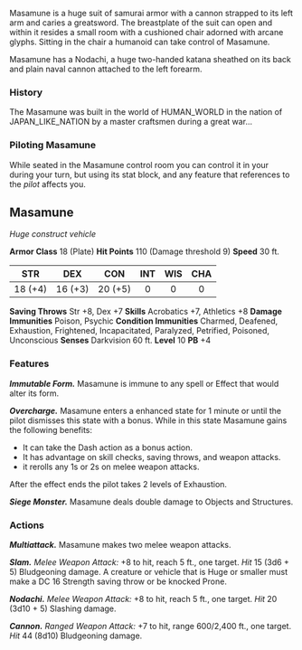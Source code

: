 Masamune is a huge suit of samurai armor with a cannon strapped to its left arm and caries a greatsword. The breastplate of the suit can open and within it resides a small room with a cushioned chair adorned with arcane glyphs. Sitting in the chair a humanoid can take control of Masamune.

Masamune has a Nodachi, a huge two-handed katana sheathed on its back and plain naval cannon attached to the left forearm.

### History
The Masamune was built in the world of HUMAN_WORLD in the nation of JAPAN_LIKE_NATION by a master craftsmen during a great war...

### Piloting Masamune
While seated in the Masamune control room you can control it in your during your turn, but using its stat block, and any feature that references to the *pilot* affects you.

## Masamune
*Huge construct vehicle*

**Armor Class** 18 (Plate)
**Hit Points** 110 (Damage threshold 9)
**Speed** 30 ft.

|   STR   |   DEX   |   CON   |   INT   |   WIS   |   CHA   |
|:-------:|:-------:|:-------:|:-------:|:-------:|:-------:|
| 18 (+4) | 16 (+3) | 20 (+5) |    0    |    0    |    0    |

**Saving Throws** Str +8, Dex +7
**Skills** Acrobatics +7, Athletics +8
**Damage Immunities** Poison, Psychic
**Condition Immunities** Charmed, Deafened, Exhaustion, Frightened, Incapacitated, Paralyzed, Petrified, Poisoned, Unconscious
**Senses** Darkvision 60 ft.
**Level** 10 **PB** +4

### Features
***Immutable Form.*** Masamune is immune to any spell or Effect that would alter its form.

***Overcharge.*** Masamune enters a enhanced state for 1 minute or until the pilot dismisses this state with a bonus. While in this state Masamune gains the following benefits:
- It can take the Dash action as a bonus action.
- It has advantage on skill checks, saving throws, and weapon attacks.
- it rerolls any 1s or 2s on melee weapon attacks.

After the effect ends the pilot takes 2 levels of Exhaustion.

***Siege Monster.***
Masamune deals double damage to Objects and Structures.


### Actions
***Multiattack.*** Masamune makes two melee weapon attacks.

***Slam.*** *Melee Weapon Attack:* +8 to hit, reach 5 ft., one target. *Hit* 15 (3d6 + 5) Bludgeoning damage. A creature or vehicle that is Huge or smaller must make a DC 16 Strength saving throw or be knocked Prone.

***Nodachi.*** *Melee Weapon Attack:* +8 to hit, reach 5 ft., one target. *Hit* 20 (3d10 + 5) Slashing damage. 

***Cannon.*** *Ranged Weapon Attack:* +7 to hit, range 600/2,400 ft., one target. *Hit* 44 (8d10) Bludgeoning damage. 


